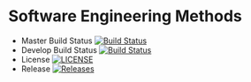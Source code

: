 # Software Engineering Methods
- Master Build Status [![Build Status](https://travis-ci.com/LKelsick/sem.svg?branch=master)](https://travis-ci.com/LKelsick/sem)
- Develop Build Status [![Build Status](https://travis-ci.com/LKelsick/sem.svg?branch=develop)](https://travis-ci.com/LKelsick/sem)
- License [![LICENSE](https://img.shields.io/github/license/LKelsick/sem.svg?style=flat-square)](https://github.com/LKelsick/sem/blob/master/LICENSE)
- Release [![Releases](https://img.shields.io/github/release/LKelsick/sem/all.svg?style=flat-square)](https://github.com/LKelsick/sem/releases)
